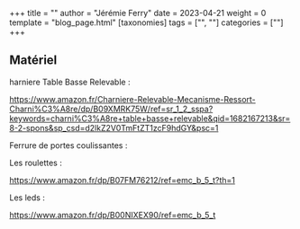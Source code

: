 +++
title = ""
author = "Jérémie Ferry"
date = 2023-04-21
weight = 0
template = "blog_page.html"
[taxonomies]
tags = ["", ""]
categories = [""]
+++

## Matériel

harniere Table Basse Relevable :

https://www.amazon.fr/Charniere-Relevable-Mecanisme-Ressort-Charni%C3%A8re/dp/B09XMRK75W/ref=sr_1_2_sspa?keywords=charni%C3%A8re+table+basse+relevable&qid=1682167213&sr=8-2-spons&sp_csd=d2lkZ2V0TmFtZT1zcF9hdGY&psc=1

Ferrure de portes coulissantes : 


Les roulettes :

https://www.amazon.fr/dp/B07FM76212/ref=emc_b_5_t?th=1

Les leds :

https://www.amazon.fr/dp/B00NIXEX90/ref=emc_b_5_t
